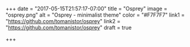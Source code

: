 +++
date = "2017-05-15T21:57:17-07:00"
title = "Osprey"
image = "osprey.png"
alt = "Osprey - minimalist theme"
color = "#F7F7F7"
link1 = "https://github.com/tomanistor/osprey"
link2 = "https://github.com/tomanistor/osprey"
draft = true

+++
